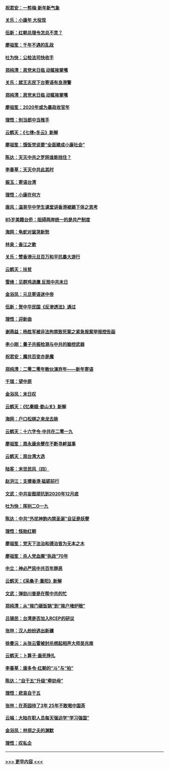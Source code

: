 #### [祝君安：一剪梅‧新年新气象](../pages/nsc993/n11776340.md?t=01090033) 
#### [关乐：小康年 大役现](../pages/nsc993/n11774213.md?t=01090033) 
#### [伍新：红朝总理令怎总不灵？](../pages/nsc993/n11770813.md?t=01090033) 
#### [廖祖笙：千年不遇的乱政](../pages/nsc993/n11770373.md?t=01090033) 
#### [吐为快：公检法司快收手](../pages/nsc993/n11770359.md?t=01090033) 
#### [郑纯清：恶党末日临 动辄挨掌嘴](../pages/nsc993/n11769912.md?t=01090033) 
#### [关乐：就王志民下台寄语有良港警](../pages/nsc993/n11769903.md?t=01090033) 
#### [郑纯清：恶党末日临 动辄挨掌嘴](../pages/nsc993/n11769356.md?t=01090033) 
#### [廖祖笙：2020年或为暴政收官年](../pages/nsc993/n11768216.md?t=01090033) 
#### [理悟：别当郎中当推手](../pages/nsc993/n11768243.md?t=01090033) 
#### [云鹤天：《七律▪冬云》新解](../pages/nsc993/n11768204.md?t=01090033) 
#### [廖祖笙：饿饭党说要“全面建成小康社会”](../pages/nsc993/n11767482.md?t=01090033) 
#### [陈达：天灭中共之罗网谁能挡住？](../pages/nsc993/n11767465.md?t=01090033) 
#### [李春草：天灭中共此其时](../pages/nsc993/n11767452.md?t=01090033) 
#### [振玉：寄语台湾](../pages/nsc993/n11767432.md?t=01090033) 
#### [理悟：小康在何方](../pages/nsc993/n11767394.md?t=01090033) 
#### [唐风：温哥华中学生课堂讲香港被踢下体之思考](../pages/nsc993/n11766848.md?t=01090033) 
#### [85岁美籍台侨：阻碍两岸统一的是共产制度](../pages/nsc993/n11765043.md?t=01090033) 
#### [海网：龟蛇对鼠哭新愁](../pages/nsc993/n11764895.md?t=01090033) 
#### [林泉：香江之歌](../pages/nsc993/n11764415.md?t=01090033) 
#### [关乐：赞香港元旦百万和平抗暴大游行](../pages/nsc993/n11764382.md?t=01090033) 
#### [云鹤天：扶贫](../pages/nsc993/n11764245.md?t=01090033) 
#### [雪绮：见群鸡退鹰  反观中共末日](../pages/nsc993/n11762112.md?t=01090033) 
#### [金浴凤：元旦寄语迷中帝](../pages/nsc993/n11761788.md?t=01090033) 
#### [伍新：贺中华民国《反渗透法》通过](../pages/nsc993/n11761994.md?t=01090033) 
#### [理悟：迎新曲](../pages/nsc993/n11761152.md?t=01090033) 
#### [谢燕益：杨胜军被非法拘禁致死案之紧急报案举报控告函](../pages/nsc993/n11756134.md?t=01090033) 
#### [李小刚：量子共振检测与中共的脑控武器](../pages/nsc993/n11754518.md?t=01090033) 
#### [祝君安：魔共百变亦是魔](../pages/nsc993/n11754469.md?t=01090033) 
#### [郑纯清：二零二零年散伙演弃年——新年寄语](../pages/nsc993/n11754195.md?t=01090033) 
#### [千瑞：望中原](../pages/nsc993/n11754159.md?t=01090033) 
#### [金浴凤：末日叹](../pages/nsc993/n11752359.md?t=01090033) 
#### [云鹤天：《忆秦娥‧娄山关》新解](../pages/nsc993/n11752348.md?t=01090033) 
#### [海网：户口松绑之来龙去脉](../pages/nsc993/n11752328.md?t=01090033) 
#### [云鹤天：十六字令‧中共在二零一九](../pages/nsc993/n11752305.md?t=01090033) 
#### [廖祖笙：周永康余孽在不断寻衅滋事](../pages/nsc993/n11751013.md?t=01090033) 
#### [云鹤天：观台湾大选](../pages/nsc993/n11751007.md?t=01090033) 
#### [陆客：末世民风（四）](../pages/nsc993/n11749203.md?t=01090033) 
#### [赵洪江：支撑香港 砥砺前行](../pages/nsc993/n11748482.md?t=01090033) 
#### [文武：中共妄图顽抗到2020年12月底](../pages/nsc993/n11748446.md?t=01090033) 
#### [吐为快：挥别二O一九](../pages/nsc993/n11748411.md?t=01090033) 
#### [陈达：中共“外扰神韵内禁圣诞”自证是妖孽](../pages/nsc993/n11748226.md?t=01090033) 
#### [理悟：怪胎红朝](../pages/nsc993/n11748206.md?t=01090033) 
#### [廖祖笙：党天下法治和德治皆为无本之木](../pages/nsc993/n11748135.md?t=01090033) 
#### [廖祖笙：杀人党血腥“执政”70年](../pages/nsc993/n11745144.md?t=01090033) 
#### [中立：神必严惩中共百年罪恶](../pages/nsc993/n11744970.md?t=01090033) 
#### [云鹤天：《采桑子‧重阳》新解](../pages/nsc993/n11744948.md?t=01090033) 
#### [文武：弹劾川普是在帮中共的忙](../pages/nsc993/n11744758.md?t=01090033) 
#### [郑纯清：从“挨门砸饭锅”到“挨户堵炉眼”](../pages/nsc993/n11744745.md?t=01090033) 
#### [吕锡民：台湾是否加入RCEP的研议](../pages/nsc993/n11744701.md?t=01090033) 
#### [张林：汉人纷纷逃出新疆](../pages/nsc993/n11743530.md?t=01090033) 
#### [徐曼沅：从张云雷被封杀想起相声大师吴兆南](../pages/nsc993/n11741816.md?t=01090033) 
#### [云鹤天：卜算子‧垂死挣扎](../pages/nsc993/n11739956.md?t=01090033) 
#### [李春草：唐多令‧红朝的“斗”与“拍”](../pages/nsc993/n11739830.md?t=01090033) 
#### [陈达：“自干五”升级“牵妨母”](../pages/nsc993/n11739724.md?t=01090033) 
#### [理悟：悲哀自干五](../pages/nsc993/n11739547.md?t=01090033) 
#### [张林：在茶园待了3年 25年不敢喝中国茶](../pages/nsc993/n11739240.md?t=01090033) 
#### [云端：大陆在职人员每天强迫学“学习强国”](../pages/nsc993/n11738735.md?t=01090033) 
#### [金浴凤：林郑之夫的渊默](../pages/nsc993/n11737735.md?t=01090033) 
#### [理悟：叹私企](../pages/nsc993/n11737715.md?t=01090033) 

----
#### [ >>> 更早内容 <<< ](../indexes/nsc993-earlier.md)
